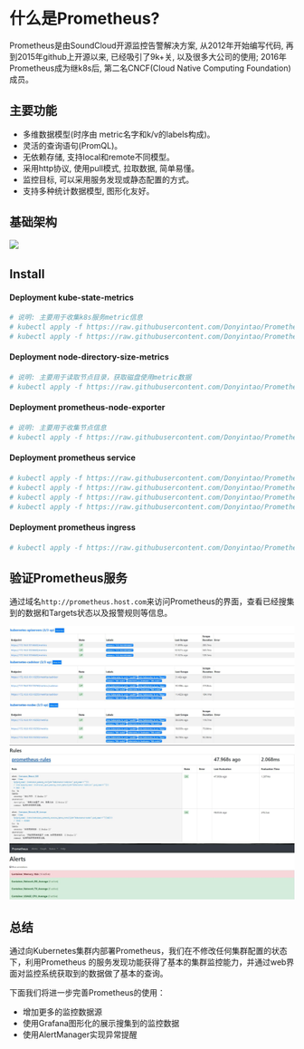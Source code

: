 # 什么是Prometheus?

Prometheus是由SoundCloud开源监控告警解决方案, 从2012年开始编写代码, 再到2015年github上开源以来, 已经吸引了9k+关, 以及很多大公司的使用; 2016年Prometheus成为继k8s后, 第二名CNCF(Cloud Native Computing Foundation)成员。

## 主要功能

- 多维数据模型(时序由 metric名字和k/v的labels构成)。
- 灵活的查询语句(PromQL)。
- 无依赖存储, 支持local和remote不同模型。
- 采用http协议, 使用pull模式, 拉取数据, 简单易懂。
- 监控目标, 可以采用服务发现或静态配置的方式。
- 支持多种统计数据模型, 图形化友好。

## 基础架构

![](https://cdn.rawgit.com/prometheus/prometheus/c34257d069c630685da35bcef084632ffd5d6209/documentation/images/architecture.svg)

## Install

#### Deployment kube-state-metrics

```sh
# 说明: 主要用于收集k8s服务metric信息
# kubectl apply -f https://raw.githubusercontent.com/Donyintao/Prometheus/master/kube-state-metrics-rbac.yaml
# kubectl apply -f https://raw.githubusercontent.com/Donyintao/Prometheus/master/kube-state-metrics-deployment.yaml
```

#### Deployment node-directory-size-metrics

```sh
# 说明: 主要用于读取节点目录，获取磁盘使用metric数据
# kubectl apply -f https://raw.githubusercontent.com/Donyintao/Prometheus/master/node-directory-size-metrics.yaml
```

#### Deployment prometheus-node-exporter

```sh
# 说明: 主要用于收集节点信息
# kubectl apply -f https://raw.githubusercontent.com/Donyintao/Prometheus/master/prometheus-node-exporter.yaml
```

#### Deployment prometheus service

```sh
# kubectl apply -f https://raw.githubusercontent.com/Donyintao/Prometheus/master/prometheus-rbac.yaml
# kubectl apply -f https://raw.githubusercontent.com/Donyintao/Prometheus/master/prometheus-configmap.yaml
# kubectl apply -f https://raw.githubusercontent.com/Donyintao/Prometheus/master/prometheus-rules-configmap.yaml
# kubectl apply -f https://raw.githubusercontent.com/Donyintao/Prometheus/master/prometheus-deployment.yaml
```

#### Deployment prometheus ingress

```sh
# kubectl apply -f https://raw.githubusercontent.com/Donyintao/Prometheus/master/prometheus-ingress.yaml
```

## 验证Prometheus服务

通过域名`http://prometheus.host.com`来访问Prometheus的界面，查看已经搜集到的数据和Targets状态以及报警规则等信息。

![Prometheus](./images/prometheus-status.jpg)
![Prometheus](./images/prometheus-rules.jpg)
![Prometheus](./images/prometheus-alerts.jpg)

## 总结

通过向Kubernetes集群内部署Prometheus，我们在不修改任何集群配置的状态下，利用Prometheus 的服务发现功能获得了基本的集群监控能力，并通过web界面对监控系统获取到的数据做了基本的查询。

下面我们将进一步完善Prometheus的使用：
+ 增加更多的监控数据源
+ 使用Grafana图形化的展示搜集到的监控数据
+ 使用AlertManager实现异常提醒
